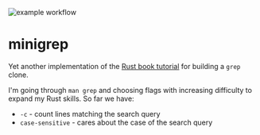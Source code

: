 ![example workflow](https://github.com/z4f1r0v/minigrep/actions/workflows/main.yml/badge.svg)

# minigrep

Yet another implementation of the [Rust book tutorial](https://doc.rust-lang.org/stable/book/ch12-00-an-io-project.html)
for building a `grep` clone.

I'm going through `man grep` and choosing flags with increasing difficulty to expand my Rust skills. So far we have:
- `-c` - count lines matching the search query
- `case-sensitive` - cares about the case of the search query
